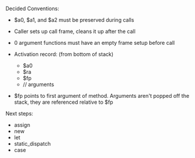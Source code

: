 Decided Conventions:

- $a0, $a1, and $a2 must be preserved during calls

- Caller sets up call frame, cleans it up after the call

- 0 argument functions must have an empty frame setup before call

- Activation record:
  (from bottom of stack)
  - $a0
  - $ra
  - $fp
  - // arguments

- $fp points to first argument of method. Arguments aren't popped off the stack, they 
are referenced relative to $fp


Next steps:
- assign
- new
- let 
- static_dispatch
- case